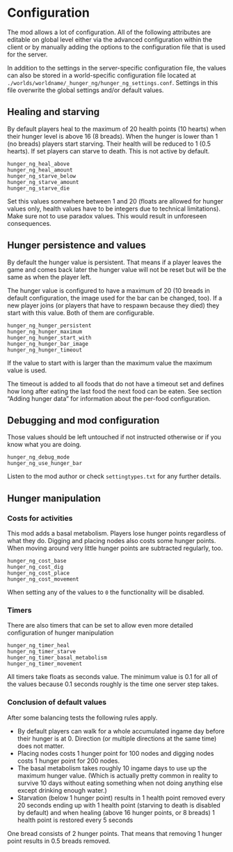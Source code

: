 # Configuration

The mod allows a lot of configuration. All of the following attributes are editable on global level either via the advanced configuration within the client or by manually adding the options to the configuration file that is used for the server.

In addition to the settings in the server-specific configuration file, the values can also be stored in a world-specific configuration file located at `./worlds/worldname/_hunger_ng/hunger_ng_settings.conf`. Settings in this file overwrite the global settings and/or default values.

## Healing and starving

By default players heal to the maximum of 20 health points (10 hearts) when their hunger level is above 16 (8 breads). When the hunger is lower than 1 (no breads) players start starving. Their health will be reduced to 1 (0.5 hearts). If set players can starve to death. This is not active by default.

    hunger_ng_heal_above
    hunger_ng_heal_amount
    hunger_ng_starve_below
    hunger_ng_starve_amount
    hunger_ng_starve_die

Set this values somewhere between 1 and 20 (floats are allowed for hunger values only, health values have to be integers due to technical limitations). Make sure not to use paradox values. This would result in unforeseen consequences.

## Hunger persistence and values

By default the hunger value is persistent. That means if a player leaves the game and comes back later the hunger value will not be reset but will be the same as when the player left.

The hunger value is configured to have a maximum of 20 (10 breads in default configuration, the image used for the bar can be changed, too). If a new player joins (or players that have to respawn because they died) they start with this value. Both of them are configurable.

    hunger_ng_hunger_persistent
    hunger_ng_hunger_maximum
    hunger_ng_hunger_start_with
    hunger_ng_hunger_bar_image
    hunger_ng_hunger_timeout

If the value to start with is larger than the maximum value the maximum value is used.

The timeout is added to all foods that do not have a timeout set and defines how long after eating the last food the next food can be eaten. See section “Adding hunger data” for information about the per-food configuration.

## Debugging and mod configuration

Those values should be left untouched if not instructed otherwise or if you know what you are doing.

    hunger_ng_debug_mode
    hunger_ng_use_hunger_bar

Listen to the mod author or check `settingtypes.txt` for any further details.

## Hunger manipulation

### Costs for activities

This mod adds a basal metabolism. Players lose hunger points regardless of what they do. Digging and placing nodes also costs some hunger points. When moving around very little hunger points are subtracted regularly, too.

    hunger_ng_cost_base
    hunger_ng_cost_dig
    hunger_ng_cost_place
    hunger_ng_cost_movement

When setting any of the values to `0` the functionality will be disabled.

### Timers

There are also timers that can be set to allow even more detailed configuration of hunger manipulation

    hunger_ng_timer_heal
    hunger_ng_timer_starve
    hunger_ng_timer_basal_metabolism
    hunger_ng_timer_movement

All timers take floats as seconds value. The minimum value is 0.1 for all of the values because 0.1 seconds roughly is the time one server step takes.

### Conclusion of default values

After some balancing tests the following rules apply.

* By default players can walk for a whole accumulated ingame day before their hunger is at 0. Direction (or multiple directions at the same time) does not matter.
* Placing nodes costs 1 hunger point for 100 nodes and digging nodes costs 1 hunger point for 200 nodes.
* The basal metabolism takes roughly 10 ingame days to use up the maximum hunger value. (Which is actually pretty common in reality to survive 10 days without eating something when not doing anything else except drinking enough water.)
* Starvation (below 1 hunger point) results in 1 health point removed every 20 seconds ending up with 1 health point (starving to death is disabled by default) and when healing (above 16 hunger points, or 8 breads) 1 health point is restored every 5 seconds

One bread consists of 2 hunger points. That means that removing 1 hunger point results in 0.5 breads removed.
